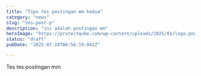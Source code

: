 ```yaml
---
title: "Tips tes postingan mm kedua"
category: "news"
slug: "tes-post-p"
description: "ini adalah postingan mm"
heroImage: "https://protectqube.com/wp-content/uploads/2025/01/logo.png"
status: "draft"
pubDate: "2025-07-24T06:56:19.041Z"

---
```


Tes tes postingan mm